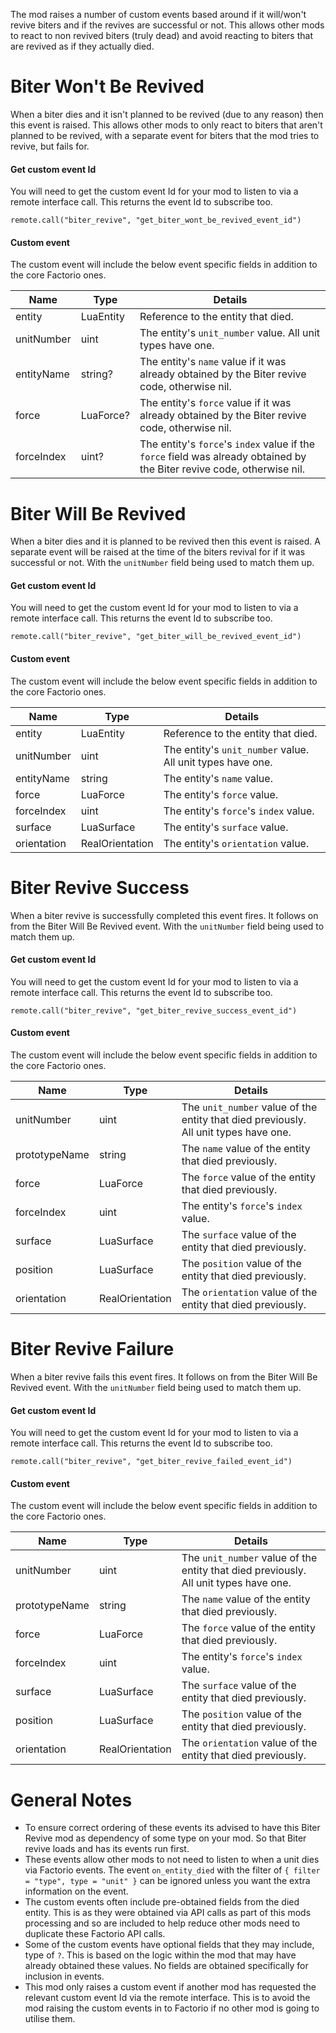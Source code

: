 The mod raises a number of custom events based around if it will/won't revive biters and if the revives are successful or not. This allows other mods to react to non revived biters (truly dead) and avoid reacting to biters that are revived as if they actually died.




Biter Won't Be Revived
======================

When a biter dies and it isn't planned to be revived (due to any reason) then this event is raised. This allows other mods to only react to biters that aren't planned to be revived, with a separate event for biters that the mod tries to revive, but fails for.

#### Get custom event Id

You will need to get the custom event Id for your mod to listen to via a remote interface call. This returns the event Id to subscribe too.

```
remote.call("biter_revive", "get_biter_wont_be_revived_event_id")
```

#### Custom event

The custom event will include the below event specific fields in addition to the core Factorio ones.

| Name | Type | Details |
| --- | --- | --- |
| entity | LuaEntity | Reference to the entity that died. |
| unitNumber | uint | The entity's `unit_number` value. All unit types have one. |
| entityName | string? | The entity's `name` value if it was already obtained by the Biter revive code, otherwise nil. |
| force | LuaForce? | The entity's `force` value if it was already obtained by the Biter revive code, otherwise nil. |
| forceIndex | uint? | The entity's `force`'s `index` value if the `force` field was already obtained by the Biter revive code, otherwise nil. |




Biter Will Be Revived
======================

When a biter dies and it is planned to be revived then this event is raised. A separate event will be raised at the time of the biters revival for if it was successful or not. With the `unitNumber` field being used to match them up.

#### Get custom event Id

You will need to get the custom event Id for your mod to listen to via a remote interface call. This returns the event Id to subscribe too.

```
remote.call("biter_revive", "get_biter_will_be_revived_event_id")
```

#### Custom event

The custom event will include the below event specific fields in addition to the core Factorio ones.

| Name | Type | Details |
| --- | --- | --- |
| entity | LuaEntity | Reference to the entity that died. |
| unitNumber | uint | The entity's `unit_number` value. All unit types have one. |
| entityName | string | The entity's `name` value. |
| force | LuaForce | The entity's `force` value. |
| forceIndex | uint | The entity's `force`'s `index` value. |
| surface | LuaSurface | The entity's `surface` value. |
| orientation | RealOrientation | The entity's `orientation` value. |




Biter Revive Success
======================

When a biter revive is successfully completed this event fires. It follows on from the Biter Will Be Revived event. With the `unitNumber` field being used to match them up.

#### Get custom event Id

You will need to get the custom event Id for your mod to listen to via a remote interface call. This returns the event Id to subscribe too.

```
remote.call("biter_revive", "get_biter_revive_success_event_id")
```

#### Custom event

The custom event will include the below event specific fields in addition to the core Factorio ones.

| Name | Type | Details |
| --- | --- | --- |
| unitNumber | uint | The `unit_number` value of the entity that died previously. All unit types have one. |
| prototypeName | string | The `name` value of the entity that died previously. |
| force | LuaForce | The `force` value of the entity that died previously. |
| forceIndex | uint | The entity's `force`'s `index` value. |
| surface | LuaSurface | The `surface` value of the entity that died previously. |
| position | LuaSurface | The `position` value of the entity that died previously. |
| orientation | RealOrientation | The `orientation` value of the entity that died previously. |




Biter Revive Failure
======================

When a biter revive fails this event fires. It follows on from the Biter Will Be Revived event. With the `unitNumber` field being used to match them up.

#### Get custom event Id

You will need to get the custom event Id for your mod to listen to via a remote interface call. This returns the event Id to subscribe too.

```
remote.call("biter_revive", "get_biter_revive_failed_event_id")
```

#### Custom event

The custom event will include the below event specific fields in addition to the core Factorio ones.

| Name | Type | Details |
| --- | --- | --- |
| unitNumber | uint | The `unit_number` value of the entity that died previously. All unit types have one. |
| prototypeName | string | The `name` value of the entity that died previously. |
| force | LuaForce | The `force` value of the entity that died previously. |
| forceIndex | uint | The entity's `force`'s `index` value. |
| surface | LuaSurface | The `surface` value of the entity that died previously. |
| position | LuaSurface | The `position` value of the entity that died previously. |
| orientation | RealOrientation | The `orientation` value of the entity that died previously. |




General Notes
=========

- To ensure correct ordering of these events its advised to have this Biter Revive mod as dependency of some type on your mod. So that Biter revive loads and has its events run first.
- These events allow other mods to not need to listen to when a unit dies via Factorio events. The event `on_entity_died` with the filter of `{ filter = "type", type = "unit" }` can be ignored unless you want the extra information on the event.
- The custom events often include pre-obtained fields from the died entity. This is as they were obtained via API calls as part of this mods processing and so are included to help reduce other mods need to duplicate these Factorio API calls.
- Some of the custom events have optional fields that they may include, type of `?`. This is based on the logic within the mod that may have already obtained these values. No fields are obtained specifically for inclusion in events.
- This mod only raises a custom event if another mod has requested the relevant custom event Id via the remote interface. This is to avoid the mod raising the custom events in to Factorio if no other mod is going to utilise them.